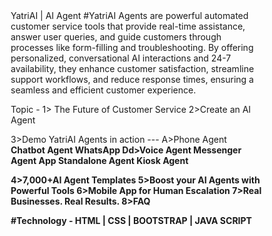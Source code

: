 <div style="background-image: url('Images/Home.png'); background-size: cover; padding: 50px;">

YatriAI | AI Agent
#YatriAI Agents are powerful automated customer service tools that provide real-time assistance, answer user queries, and guide customers through processes like form-filling and troubleshooting. By offering personalized, conversational AI interactions and 24-7 availability, they enhance customer satisfaction, streamline support workflows, and reduce response times, ensuring a seamless and efficient customer experience.



Topic - 
1> The Future of Customer Service
2>Create an AI Agent

3>Demo YatriAI Agents in action  ---
A>Phone Agent
<B> Chatbot Agent 
<C>WhatsApp 
Dd>Voice Agent 
<E>Messenger 
<F>Agent App
<G>Standalone Agent 
<H>Kiosk Agent

4>7,000+AI Agent Templates
5>Boost your AI Agents with Powerful Tools
6>Mobile App for Human Escalation
7>Real Businesses. Real Results.
8>FAQ


#Technology - HTML | CSS |  BOOTSTRAP | JAVA SCRIPT
